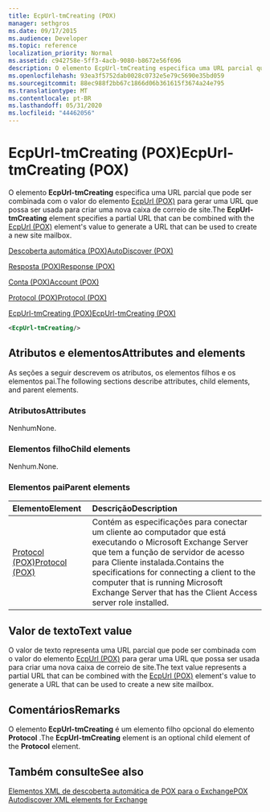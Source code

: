 ```yaml
---
title: EcpUrl-tmCreating (POX)
manager: sethgros
ms.date: 09/17/2015
ms.audience: Developer
ms.topic: reference
localization_priority: Normal
ms.assetid: c942758e-5ff3-4acb-9080-b8672e56f696
description: O elemento EcpUrl-tmCreating especifica uma URL parcial que pode ser combinada com o valor do elemento EcpUrl (POX) para gerar uma URL que possa ser usada para criar uma nova caixa de correio de site.
ms.openlocfilehash: 93ea3f5752dab0028c0732e5e79c5690e35bd059
ms.sourcegitcommit: 88ec988f2bb67c1866d06b361615f3674a24e795
ms.translationtype: MT
ms.contentlocale: pt-BR
ms.lasthandoff: 05/31/2020
ms.locfileid: "44462056"
---
```

# <a name="ecpurl-tmcreating-pox"></a><span data-ttu-id="ab14f-103">EcpUrl-tmCreating (POX)</span><span class="sxs-lookup"><span data-stu-id="ab14f-103">EcpUrl-tmCreating (POX)</span></span>

<span data-ttu-id="ab14f-104">O elemento **EcpUrl-tmCreating** especifica uma URL parcial que pode ser combinada com o valor do elemento [EcpUrl (POX)](ecpurl-pox.md) para gerar uma URL que possa ser usada para criar uma nova caixa de correio de site.</span><span class="sxs-lookup"><span data-stu-id="ab14f-104">The **EcpUrl-tmCreating** element specifies a partial URL that can be combined with the [EcpUrl (POX)](ecpurl-pox.md) element's value to generate a URL that can be used to create a new site mailbox.</span></span> 
  
[<span data-ttu-id="ab14f-105">Descoberta automática (POX)</span><span class="sxs-lookup"><span data-stu-id="ab14f-105">AutoDiscover (POX)</span></span>](autodiscover-pox.md)
  
[<span data-ttu-id="ab14f-106">Resposta (POX)</span><span class="sxs-lookup"><span data-stu-id="ab14f-106">Response (POX)</span></span>](response-pox.md)
  
[<span data-ttu-id="ab14f-107">Conta (POX)</span><span class="sxs-lookup"><span data-stu-id="ab14f-107">Account (POX)</span></span>](account-pox.md)
  
[<span data-ttu-id="ab14f-108">Protocol (POX)</span><span class="sxs-lookup"><span data-stu-id="ab14f-108">Protocol (POX)</span></span>](protocol-pox.md)
  
[<span data-ttu-id="ab14f-109">EcpUrl-tmCreating (POX)</span><span class="sxs-lookup"><span data-stu-id="ab14f-109">EcpUrl-tmCreating (POX)</span></span>](ecpurl-tmcreating-pox.md)
  
```XML
<EcpUrl-tmCreating/>
```

## <a name="attributes-and-elements"></a><span data-ttu-id="ab14f-110">Atributos e elementos</span><span class="sxs-lookup"><span data-stu-id="ab14f-110">Attributes and elements</span></span>

<span data-ttu-id="ab14f-111">As seções a seguir descrevem os atributos, os elementos filhos e os elementos pai.</span><span class="sxs-lookup"><span data-stu-id="ab14f-111">The following sections describe attributes, child elements, and parent elements.</span></span>
  
### <a name="attributes"></a><span data-ttu-id="ab14f-112">Atributos</span><span class="sxs-lookup"><span data-stu-id="ab14f-112">Attributes</span></span>

<span data-ttu-id="ab14f-113">Nenhum</span><span class="sxs-lookup"><span data-stu-id="ab14f-113">None.</span></span>
  
### <a name="child-elements"></a><span data-ttu-id="ab14f-114">Elementos filho</span><span class="sxs-lookup"><span data-stu-id="ab14f-114">Child elements</span></span>

<span data-ttu-id="ab14f-115">Nenhum.</span><span class="sxs-lookup"><span data-stu-id="ab14f-115">None.</span></span>
  
### <a name="parent-elements"></a><span data-ttu-id="ab14f-116">Elementos pai</span><span class="sxs-lookup"><span data-stu-id="ab14f-116">Parent elements</span></span>

|<span data-ttu-id="ab14f-117">**Elemento**</span><span class="sxs-lookup"><span data-stu-id="ab14f-117">**Element**</span></span>|<span data-ttu-id="ab14f-118">**Descrição**</span><span class="sxs-lookup"><span data-stu-id="ab14f-118">**Description**</span></span>|
|:-----|:-----|
|[<span data-ttu-id="ab14f-119">Protocol (POX)</span><span class="sxs-lookup"><span data-stu-id="ab14f-119">Protocol (POX)</span></span>](protocol-pox.md) <br/> |<span data-ttu-id="ab14f-120">Contém as especificações para conectar um cliente ao computador que está executando o Microsoft Exchange Server que tem a função de servidor de acesso para Cliente instalada.</span><span class="sxs-lookup"><span data-stu-id="ab14f-120">Contains the specifications for connecting a client to the computer that is running Microsoft Exchange Server that has the Client Access server role installed.</span></span>  <br/> |
   
## <a name="text-value"></a><span data-ttu-id="ab14f-121">Valor de texto</span><span class="sxs-lookup"><span data-stu-id="ab14f-121">Text value</span></span>

<span data-ttu-id="ab14f-122">O valor de texto representa uma URL parcial que pode ser combinada com o valor do elemento [EcpUrl (POX)](ecpurl-pox.md) para gerar uma URL que possa ser usada para criar uma nova caixa de correio de site.</span><span class="sxs-lookup"><span data-stu-id="ab14f-122">The text value represents a partial URL that can be combined with the [EcpUrl (POX)](ecpurl-pox.md) element's value to generate a URL that can be used to create a new site mailbox.</span></span> 
  
## <a name="remarks"></a><span data-ttu-id="ab14f-123">Comentários</span><span class="sxs-lookup"><span data-stu-id="ab14f-123">Remarks</span></span>

<span data-ttu-id="ab14f-124">O elemento **EcpUrl-tmCreating** é um elemento filho opcional do elemento **Protocol** .</span><span class="sxs-lookup"><span data-stu-id="ab14f-124">The **EcpUrl-tmCreating** element is an optional child element of the **Protocol** element.</span></span> 
  
## <a name="see-also"></a><span data-ttu-id="ab14f-125">Também consulte</span><span class="sxs-lookup"><span data-stu-id="ab14f-125">See also</span></span>



[<span data-ttu-id="ab14f-126">Elementos XML de descoberta automática de POX para o Exchange</span><span class="sxs-lookup"><span data-stu-id="ab14f-126">POX Autodiscover XML elements for Exchange</span></span>](pox-autodiscover-xml-elements-for-exchange.md)

